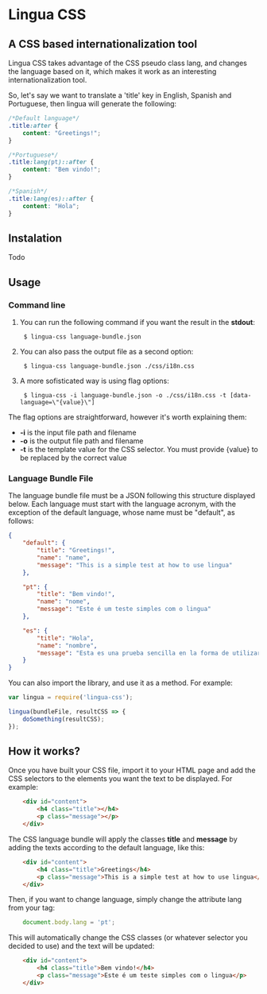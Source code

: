 # Lingua CSS
## A CSS based internationalization tool

Lingua CSS takes advantage of the CSS pseudo class lang, and changes the language based on it, which makes it work as an interesting internationalization tool.

So, let's say we want to translate a 'title' key in English, Spanish and Portuguese, then lingua will generate the following:

```css
/*Default language*/
.title:after {
    content: "Greetings!";
}

/*Portuguese*/
.title:lang(pt)::after {
    content: "Bem vindo!";
}

/*Spanish*/
.title:lang(es)::after {
    content: "Hola";
}
```

## Instalation

Todo

## Usage

### Command line

1. You can run the following command if you want the result in the **stdout**:

        $ lingua-css language-bundle.json

2. You can also pass the output file as a second option:

        $ lingua-css language-bundle.json ./css/i18n.css

3. A more sofisticated way is using flag options:

        $ lingua-css -i language-bundle.json -o ./css/i18n.css -t [data-language=\"{value}\"]

The flag options are straightforward, however it's worth explaining them:
 * **-i** is the input file path and filename
 * **-o** is the output file path and filename
 * **-t** is the template value for the CSS selector. You must provide {value} to be replaced by the correct value

### Language Bundle File

The language bundle file must be a JSON following this structure displayed below.
Each language must start with the language acronym, with the exception of the default language, whose name must be "default", as follows:


```json
{
    "default": {
        "title": "Greetings!",
        "name": "name",
        "message": "This is a simple test at how to use lingua"
    },

    "pt": {
        "title": "Bem vindo!",
        "name": "nome",
        "message": "Este é um teste simples com o lingua"
    },

    "es": {
        "title": "Hola",
        "name": "nombre",
        "message": "Esta es una prueba sencilla en la forma de utilizar lingua"
    }
}
```

You can also import the library, and use it as a method. For example:

```javascript
var lingua = require('lingua-css');

lingua(bundleFile, resultCSS => {
    doSomething(resultCSS);
});

```

## How it works?

Once you have built your CSS file, import it to your HTML page and add the CSS selectors to the elements you want the text to be displayed. For example:

```html
    <div id="content">
        <h4 class="title"></h4>
        <p class="message"></p>
    </div>
```

The CSS language bundle will apply the classes **title** and **message** by adding the texts according to the default language, like this:

```html
    <div id="content">
        <h4 class="title">Greetings</h4>
        <p class="message">This is a simple test at how to use lingua</p>
    </div>
```

Then, if you want to change language, simply change the attribute lang from your <body> tag:

```javascript
    document.body.lang = 'pt';
```

This will automatically change the CSS classes (or whatever selector you decided to use) and the text will be updated:

```html
    <div id="content">
        <h4 class="title">Bem vindo!</h4>
        <p class="message">Este é um teste simples com o lingua</p>
    </div>
```